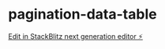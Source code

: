 # pagination-data-table

[Edit in StackBlitz next generation editor ⚡️](https://stackblitz.com/~/github.com/Anand980/pagination-data-table)